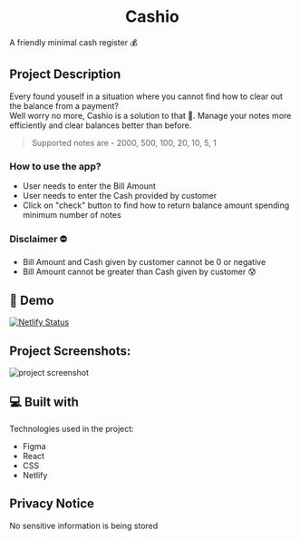 <h1 align="center">Cashio</h1>

<p>A friendly minimal cash register 💰</p>

## Project Description
Every found youself in a situation where you cannot find how to clear out the balance from a payment? <br />
Well worry no more, Cashio is a solution to that 🎉. Manage your notes more efficiently and clear balances better than before.

> Supported notes are - 2000, 500, 100, 20, 10, 5, 1

### How to use the app?
* User needs to enter the Bill Amount
* User needs to enter the Cash provided by customer
* Click on "check" button to find how to return balance amount spending minimum number of notes

### Disclaimer ⛔
* Bill Amount and Cash given by customer cannot be 0 or negative
* Bill Amount cannot be greater than Cash given by customer 😰

<h2>🚀 Demo</h2>

[![Netlify Status](https://api.netlify.com/api/v1/badges/472213ce-73ae-48f8-9709-b69024f4ea3f/deploy-status)](https://cashio-mini.netlify.app/)

<h2>Project Screenshots:</h2>

![project screenshot](https://gcdn.pbrd.co/images/4QjYTjw1ujr8.png?o=1)
  
<h2>💻 Built with</h2>

Technologies used in the project:

*   Figma
*   React
*   CSS
*   Netlify

## Privacy Notice
No sensitive information is being stored
